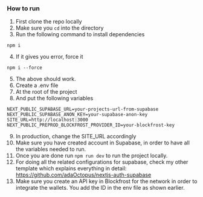 ### How to run

1. First clone the repo locally
2. Make sure you `cd` into the directory
3. Run the following command to install dependencies 
```
npm i
```
4. If it gives you error, force it
```
npm i --force
```
5. The above should work.
6. Create a .env file
7. At the root of the project
8. And put the following variables
```
NEXT_PUBLIC_SUPABASE_URL=your-projects-url-from-supabase
NEXT_PUBLIC_SUPABASE_ANON_KEY=your-supabase-anon-key
SITE_URL=http://localhost:3000
NEXT_PUBLIC_PREPROD_BLOCKFROST_PROVIDER_ID=your-blockfrost-key
```
9. In production, change the SITE_URL accordingly
10. Make sure you have created account in Supabase, in order to have all the variables needed to run.
11. Once you are done run ``` npm run dev ``` to run the project locally.
12. For doing all the related configurations for supabase, check my other template which explains everything in detail: https://github.com/adaOctopus/nextjs-auth-supabase
13. Make sure you create an API key in Blockfrost for the network in order to integrate the wallets. You add the ID in the env file as shown earlier.
